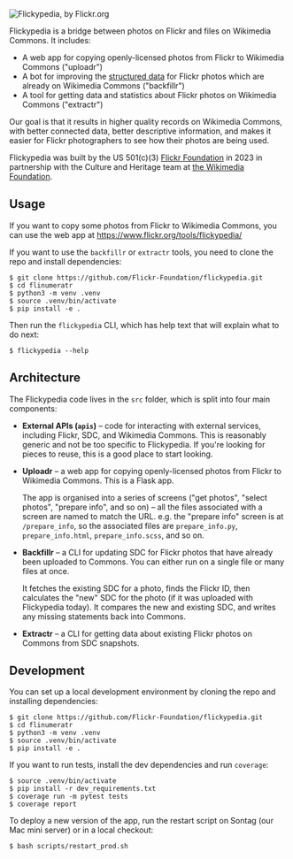 <img src="logo.svg" alt="Flickypedia, by Flickr.org">

Flickypedia is a bridge between photos on Flickr and files on Wikimedia Commons.
It includes:

*   A web app for copying openly-licensed photos from Flickr to Wikimedia Commons ("uploadr")
*   A bot for improving the [structured data][sdc] for Flickr photos which are already on Wikimedia Commons ("backfillr")
*   A tool for getting data and statistics about Flickr photos on Wikimedia Commons ("extractr")

Our goal is that it results in higher quality records on Wikimedia Commons, with better connected data, better descriptive information, and makes it easier for Flickr photographers to see how their photos are being used.

Flickypedia was built by the US 501(c)(3) [Flickr Foundation] in 2023 in partnership with the Culture and Heritage team at [the Wikimedia Foundation].

[sdc]: https://commons.wikimedia.org/wiki/Commons:Structured_data
[Flickr Foundation]: https://www.flickr.org/
[the Wikimedia Foundation]: https://wikimediafoundation.org/

## Usage

If you want to copy some photos from Flickr to Wikimedia Commons, you can use the web app at <https://www.flickr.org/tools/flickypedia/>

If you want to use the `backfillr` or `extractr` tools, you need to clone the repo and install dependencies:

```console
$ git clone https://github.com/Flickr-Foundation/flickypedia.git
$ cd flinumeratr
$ python3 -m venv .venv
$ source .venv/bin/activate
$ pip install -e .
```

Then run the `flickypedia` CLI, which has help text that will explain what to do next:

```console
$ flickypedia --help
```

## Architecture

The Flickypedia code lives in the `src` folder, which is split into four main components:

*   **External APIs (`apis`)** – code for interacting with external services, including Flickr, SDC, and Wikimedia Commons.
    This is reasonably generic and not be too specific to Flickypedia.
    If you're looking for pieces to reuse, this is a good place to start looking.

*   **Uploadr** – a web app for copying openly-licensed photos from Flickr to Wikimedia Commons.
    This is a Flask app.

    The app is organised into a series of screens ("get photos", "select photos", "prepare info", and so on) – all the files associated with a screen are named to match the URL.
    e.g. the "prepare info" screen is at `/prepare_info`, so the associated files are `prepare_info.py`, `prepare_info.html`, `prepare_info.scss`, and so on.

*   **Backfillr** – a CLI for updating SDC for Flickr photos that have already been uploaded to Commons.
    You can either run on a single file or many files at once.

    It fetches the existing SDC for a photo, finds the Flickr ID, then calculates the "new" SDC for the photo (if it was uploaded with Flickypedia today).
    It compares the new and existing SDC, and writes any missing statements back into Commons.

*   **Extractr** – a CLI for getting data about existing Flickr photos on Commons from SDC snapshots.

## Development

You can set up a local development environment by cloning the repo and installing dependencies:

```console
$ git clone https://github.com/Flickr-Foundation/flickypedia.git
$ cd flinumeratr
$ python3 -m venv .venv
$ source .venv/bin/activate
$ pip install -e .
```

If you want to run tests, install the dev dependencies and run `coverage`:

```console
$ source .venv/bin/activate
$ pip install -r dev_requirements.txt
$ coverage run -m pytest tests
$ coverage report
```

To deploy a new version of the app, run the restart script on Sontag (our Mac mini server) or in a local checkout:

```console
$ bash scripts/restart_prod.sh
```


